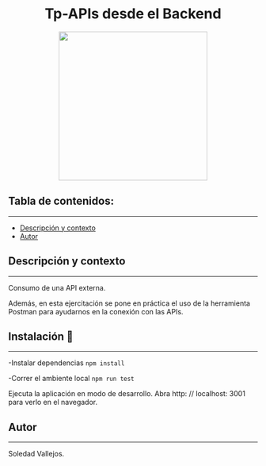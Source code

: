 <h1 align="center"> Tp-APIs desde el Backend</h1>
<p align="center"><img src="https://user-images.githubusercontent.com/84512521/148386108-93e04692-3525-40e7-b77d-368778352ecf.gif" width=300px height=300px></img></p>

## Tabla de contenidos:
---

- [Descripción y contexto](#descripción-y-contexto)
- [Autor](#autor)


## Descripción y contexto
---
Consumo de una API externa.

Además, en esta ejercitación  se pone en práctica el uso de la herramienta Postman para
ayudarnos en la conexión con las APIs.

## Instalación 🔧
---


-Instalar dependencias ```npm install```

-Correr el ambiente local  ```npm run test```


Ejecuta la aplicación en modo de desarrollo.
Abra http: // localhost: 3001 para verlo en el navegador.


## Autor
---
Soledad Vallejos.
